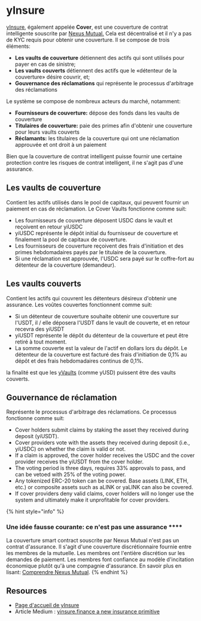# yInsure

[yInsure](https://yinsure.finance/), également appelée **Cover**, est une couverture de contrat intelligente souscrite par [Nexus Mutual.](https://nexusmutual.io/) Cela est décentralisé et il n'y a pas de KYC requis pour obtenir une couverture. Il se compose de trois éléments: 



* **Les vaults de couverture** détiennent des actifs qui sont utilisés pour payer en cas de sinistre;
*  **Les vaults couverts** détiennent des actifs que le «détenteur de la couverture» désire couvrir, et;
* **Gouvernance des réclamations** qui représente le processus d'arbitrage des réclamations 

 Le système se compose de nombreux acteurs du marché, notamment: 

* **Fournisseurs de couverture:** dépose des fonds dans les vaults de couverture 
* **Titulaires de couverture:** paie des primes afin d'obtenir une couverture pour leurs vaults couverts 
* **Réclamants:** les titulaires de la couverture qui ont une réclamation approuvée et ont droit à un paiement

Bien que la couverture de contrat intelligent puisse fournir une certaine protection contre les risques de contrat intelligent, il ne s'agit pas d'une assurance.



## Les vaults de couverture

Contient les actifs utilisés dans le pool de capitaux, qui peuvent fournir un paiement en cas de réclamation. Le Cover Vaults fonctionne comme suit:

* Les fournisseurs de couverture déposent USDC dans le vault et reçoivent en retour yiUSDC 
* yiUSDC représente le dépôt initial du fournisseur de couverture et finalement la pool de capitaux de couverture.
* Les fournisseurs de couverture reçoivent des frais d'initiation et des primes hebdomadaires   payés par le titulaire de la couverture.
* Si une réclamation est approuvée, l'USDC sera payé sur le coffre-fort au détenteur de la couverture \(demandeur\).

 

## Les vaults couverts

Contient les actifs qui couvrent les détenteurs désireux d'obtenir une assurance. Les voûtes couvertes fonctionnent comme suit:

* Si un détenteur de couverture souhaite obtenir une couverture sur l'USDT, il / elle déposera l'USDT dans le vault de couverte, et en retour recevra des yiUSDT
*  yiUSDT représente le dépôt du détenteur de la couverture et peut être retiré à tout moment. 
* La somme couverte est la valeur de l'actif en dollars lors du dépôt. Le détenteur de la couverture est facturé des frais d'initiation de 0,1% au dépôt et des frais hebdomadaires continus de 0,1%.

la finalité est que les [yVaults](https://yearn.finance/vaults) \(comme yUSD\) puissent être des vaults couverts.

## Gouvernance de réclamation 

Représente le processus d'arbitrage des réclamations. Ce processus fonctionne comme suit:

* Cover holders submit claims by staking the asset they received during deposit \(yiUSDT\).
* Cover providers vote with the assets they received during deposit \(i.e., yiUSDC\) on whether the claim is valid or not.
* If a claim is approved, the cover holder receives the USDC and the cover provider receives the yiUSDT from the cover holder.
* The voting period is three days, requires 33% approvals to pass, and can be vetoed with 25% of the voting power.
* Any tokenized ERC-20 token can be covered. Base assets \(LINK, ETH, etc.\) or composite assets such as aLINK or yaLINK can also be covered.
* If cover providers deny valid claims, cover holders will no longer use the system and ultimately make it unprofitable for cover providers.

{% hint style="info" %}
### Une idée fausse courante: ce n'est pas une assurance **** <a id="9521"></a>

La couverture smart contract souscrite par Nexus Mutual n'est pas un contrat d'assurance. Il s'agit d'une couverture discrétionnaire fournie entre les membres de la mutuelle. Les membres ont l'entière discrétion sur les demandes de paiement. Les membres font confiance au modèle d'incitation économique plutôt qu'à une compagnie d'assurance. En savoir plus en lisant: [Comprendre Nexus Mutual](https://medium.com/nexus-mutual/understanding-nexus-mutual-bb2946dad919).
{% endhint %}

## Resources

* [Page d'accueil de yInsure ](https://yinsure.finance/)
* Article Medium : [yinsure.finance a new insurance primitive](https://medium.com/iearn/yinsure-finance-a-new-insurance-primitive-77d5d4217896)


